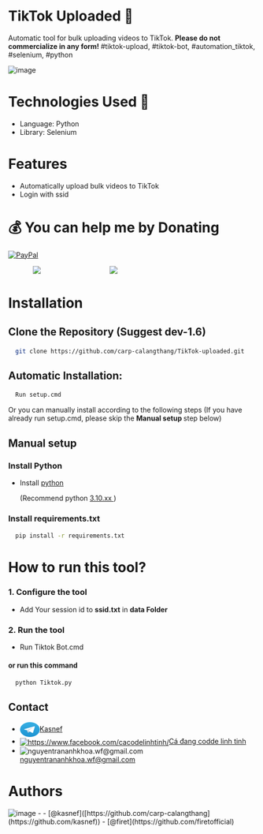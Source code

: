 # TikTok Uploaded 🎵
Automatic tool for bulk uploading videos to TikTok. <b> Please do not commercialize in any form! </b>
#tiktok-upload, #tiktok-bot, #automation_tiktok, #selenium, #python

![image](https://github.com/carp-calangthang/TikTok-uploaded/assets/90557694/0c5141b3-38da-4a82-a0d1-a971350b14bd)


# Technologies Used 🚀
- Language: Python <br>
- Library: Selenium <br>

# Features
- Automatically upload bulk videos to TikTok
- Login with ssid

# 💰 You can help me by Donating
  [![PayPal](https://img.shields.io/badge/PayPal-003087?style=for-the-badge?logo=paypal&logoColor=fff)](https://www.paypal.com/ncp/payment/F3K7UJLKV4GQY)
  <div style="text-align: center;">
    <img src="https://www.calangthang.net/assets/binance_qr-QYKMHmeo.jpg" style="width: 30%; display: inline-block;">
    <img src="https://www.calangthang.net/assets/seepay_qr-DZbPz5eg.png" style="width: 49.2%; display: inline-block;">
  </div>

# Installation

## Clone the Repository (Suggest dev-1.6)

```bash
  git clone https://github.com/carp-calangthang/TikTok-uploaded.git
```
## Automatic Installation:
```bash
  Run setup.cmd
```
Or you can manually install according to the following steps (If you have already run setup.cmd, please skip the <b> Manual setup </b> step below)

## Manual setup

### Install Python
- Install <a href="https://www.python.org/downloads/"> python </a> <p> (Recommend python <a href="https://www.python.org/downloads/release/python-31013/"> 3.10.xx </a>) </p>

### Install requirements.txt
```bash
  pip install -r requirements.txt
```
    
# How to run this tool?

### 1. Configure the tool
- Add Your session id to <b>ssid.txt</b> in <b>data Folder</b>

### 2. Run the tool
- Run Tiktok Bot.cmd
#### or run this command
```bash
  python Tiktok.py
```
## Contact
- <a href="https://t.me/kasnef" target="blank"><img align="center" src="https://raw.githubusercontent.com/svg-image-stograge/svg-stograge/main/telegram.svg" alt="https://t.me/it_is_daijobu" height="30" width="40" />Kasnef</a>
- <a href="https://www.facebook.com/cacodelinhtinh/" target="blank"><img align="center" src="https://raw.githubusercontent.com/rahuldkjain/github-profile-readme-generator/master/src/images/icons/Social/facebook.svg" alt="https://www.facebook.com/cacodelinhtinh/" height="30" width="40" />Cá đang codde linh tinh</a>
- <img align="center" src="https://upload.wikimedia.org/wikipedia/commons/thumb/7/7e/Gmail_icon_%282020%29.svg/1280px-Gmail_icon_%282020%29.svg.png" alt="nguyentrananhkhoa.wf@gmail.com" height="30" width="30" /> nguyentrananhkhoa.wf@gmail.com


# Authors
  <img width="20%" height="20%" alt="image" src="https://github.com/user-attachments/assets/6b1843e6-bc85-4599-95ff-c840823d58eb" />
- 
- [@kasnef]([https://github.com/carp-calangthang](https://github.com/kasnef))
- [@firet](https://github.com/firetofficial)
